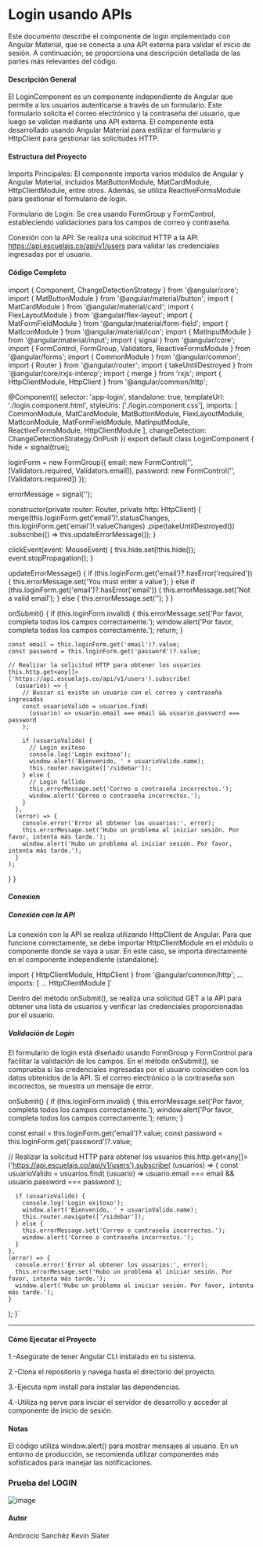 #  Login usando APIs

Este documento describe el componente de login implementado con Angular Material, que se conecta a una API externa para validar el inicio de sesión. A continuación, se proporciona una descripción detallada de las partes más relevantes del código.

#### Descripción General

El LoginComponent es un componente independiente de Angular que permite a los usuarios autenticarse a través de un formulario. Este formulario solicita el correo electrónico y la contraseña del usuario, que luego se validan mediante una API externa. El componente está desarrollado usando Angular Material para estilizar el formulario y HttpClient para gestionar las solicitudes HTTP.

#### Estructura del Proyecto

Imports Principales: El componente importa varios módulos de Angular y Angular Material, incluidos MatButtonModule, MatCardModule, HttpClientModule, entre otros. Además, se utiliza ReactiveFormsModule para gestionar el formulario de login.

Formulario de Login: Se crea usando FormGroup y FormControl, estableciendo validaciones para los campos de correo y contraseña.

Conexión con la API: Se realiza una solicitud HTTP a la API https://api.escuelajs.co/api/v1/users para validar las credenciales ingresadas por el usuario.

#### Código Completo

import { Component, ChangeDetectionStrategy } from '@angular/core';
import { MatButtonModule } from '@angular/material/button';
import { MatCardModule } from '@angular/material/card';
import { FlexLayoutModule } from '@angular/flex-layout';
import { MatFormFieldModule } from '@angular/material/form-field';
import { MatIconModule } from '@angular/material/icon';
import { MatInputModule } from '@angular/material/input';
import { signal } from '@angular/core';
import { FormControl, FormGroup, Validators, ReactiveFormsModule } from '@angular/forms';
import { CommonModule } from '@angular/common';
import { Router } from '@angular/router';
import { takeUntilDestroyed } from '@angular/core/rxjs-interop';
import { merge } from 'rxjs';
import { HttpClientModule, HttpClient } from '@angular/common/http';

@Component({
  selector: 'app-login',
  standalone: true,
  templateUrl: './login.component.html',
  styleUrls: ['./login.component.css'],
  imports: [
    CommonModule,
    MatCardModule,
    MatButtonModule,
    FlexLayoutModule,
    MatIconModule,
    MatFormFieldModule,
    MatInputModule,
    ReactiveFormsModule,
    HttpClientModule
  ],
  changeDetection: ChangeDetectionStrategy.OnPush
})
export default class LoginComponent {
  hide = signal(true);

  loginForm = new FormGroup({
    email: new FormControl('', [Validators.required, Validators.email]),
    password: new FormControl('', [Validators.required])
  });

  errorMessage = signal('');

  constructor(private router: Router, private http: HttpClient) {
    merge(this.loginForm.get('email')!.statusChanges, this.loginForm.get('email')!.valueChanges)
      .pipe(takeUntilDestroyed())
      .subscribe(() => this.updateErrorMessage());
  }

  clickEvent(event: MouseEvent) {
    this.hide.set(!this.hide());
    event.stopPropagation();
  }

  updateErrorMessage() {
    if (this.loginForm.get('email')?.hasError('required')) {
      this.errorMessage.set('You must enter a value');
    } else if (this.loginForm.get('email')?.hasError('email')) {
      this.errorMessage.set('Not a valid email');
    } else {
      this.errorMessage.set('');
    }
  }

  onSubmit() {
    if (this.loginForm.invalid) {
      this.errorMessage.set('Por favor, completa todos los campos correctamente.');
      window.alert('Por favor, completa todos los campos correctamente.');
      return;
    }

    const email = this.loginForm.get('email')?.value;
    const password = this.loginForm.get('password')?.value;

    // Realizar la solicitud HTTP para obtener los usuarios
    this.http.get<any[]>('https://api.escuelajs.co/api/v1/users').subscribe(
      (usuarios) => {
        // Buscar si existe un usuario con el correo y contraseña ingresados
        const usuarioValido = usuarios.find(
          (usuario) => usuario.email === email && usuario.password === password
        );

        if (usuarioValido) {
          // Login exitoso
          console.log('Login exitoso');
          window.alert('Bienvenido, ' + usuarioValido.name);
          this.router.navigate(['/sidebar']);
        } else {
          // Login fallido
          this.errorMessage.set('Correo o contraseña incorrectos.');
          window.alert('Correo o contraseña incorrectos.');
        }
      },
      (error) => {
        console.error('Error al obtener los usuarios:', error);
        this.errorMessage.set('Hubo un problema al iniciar sesión. Por favor, intenta más tarde.');
        window.alert('Hubo un problema al iniciar sesión. Por favor, intenta más tarde.');
      }
    );
  }
}


#### Conexion

##### Conexión con la API

La conexión con la API se realiza utilizando HttpClient de Angular. Para que funcione correctamente, se debe importar HttpClientModule en el módulo o componente donde se vaya a usar. En este caso, se importa directamente en el componente independiente (standalone).


import { HttpClientModule, HttpClient } from '@angular/common/http';
...
imports: [
  ...
  HttpClientModule
]`

Dentro del método onSubmit(), se realiza una solicitud GET a la API para obtener una lista de usuarios y verificar las credenciales proporcionadas por el usuario.

##### Validación de Login

El formulario de login está diseñado usando FormGroup y FormControl para facilitar la validación de los campos. En el método onSubmit(), se comprueba si las credenciales ingresadas por el usuario coinciden con los datos obtenidos de la API. Si el correo electrónico o la contraseña son incorrectos, se muestra un mensaje de error.



onSubmit() {
  if (this.loginForm.invalid) {
    this.errorMessage.set('Por favor, completa todos los campos correctamente.');
    window.alert('Por favor, completa todos los campos correctamente.');
    return;
  }

  const email = this.loginForm.get('email')?.value;
  const password = this.loginForm.get('password')?.value;

  // Realizar la solicitud HTTP para obtener los usuarios
  this.http.get<any[]>('https://api.escuelajs.co/api/v1/users').subscribe(
    (usuarios) => {
      const usuarioValido = usuarios.find(
        (usuario) => usuario.email === email && usuario.password === password
      );

      if (usuarioValido) {
        console.log('Login exitoso');
        window.alert('Bienvenido, ' + usuarioValido.name);
        this.router.navigate(['/sidebar']);
      } else {
        this.errorMessage.set('Correo o contraseña incorrectos.');
        window.alert('Correo o contraseña incorrectos.');
      }
    },
    (error) => {
      console.error('Error al obtener los usuarios:', error);
      this.errorMessage.set('Hubo un problema al iniciar sesión. Por favor, intenta más tarde.');
      window.alert('Hubo un problema al iniciar sesión. Por favor, intenta más tarde.');
    }
  );
}`

------------


#### Cómo Ejecutar el Proyecto

1.-Asegúrate de tener Angular CLI instalado en tu sistema.

2.-Clona el repositorio y navega hasta el directorio del proyecto.

3.-Ejecuta npm install para instalar las dependencias.

4.-Utiliza ng serve para iniciar el servidor de desarrollo y acceder al componente de inicio de sesión.

#### Notas

El código utiliza window.alert() para mostrar mensajes al usuario. En un entorno de producción, se recomienda utilizar componentes más sofisticados para manejar las notificaciones.

### Prueba del LOGIN
![image](https://github.com/user-attachments/assets/ffbda6e6-17ae-4a75-814c-6ab1f8817581)


#### Autor
Ambrocio Sanchéz Kevin Slater
